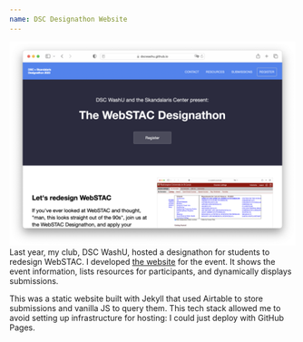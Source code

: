 ```yaml
---
name: DSC Designathon Website
---
```


![The homepage of the designathon website. There is a button to register and information about the event.](image.png)
Last year, my club, DSC WashU, hosted a designathon for students to redesign WebSTAC. I developed [the website](https://dscwashu.github.io/webstacdesignathon/) for the event.
It shows the event information, lists resources for participants, and dynamically displays submissions.

This was a static website built with Jekyll that used Airtable to store submissions and vanilla JS to query them. This tech stack allowed me to avoid setting up infrastructure for hosting: I could just deploy with GitHub Pages.

